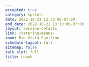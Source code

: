 ```yaml
---
accepted: true
category: sprints
date: 2022-10-21 12:30:00-07:00
end_date: 2022-10-21 13:10:00-07:00
layout: session-details
link: /catering-menus/
room: Rio Vista Pavilion
schedule-layout: full
sitemap: false
talk_slot: full
title: Lunch
---
```

